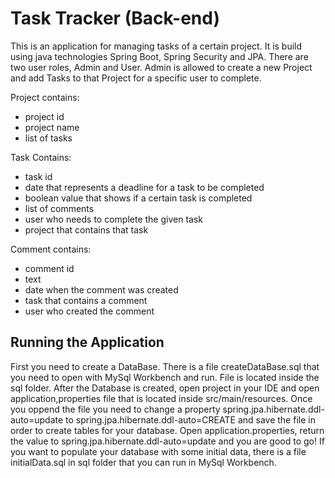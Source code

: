 # Task Tracker (Back-end)

This is an application for managing tasks of a certain project. It is build using java technologies Spring Boot, Spring Security 
and JPA. There are two user roles, Admin and User. Admin is allowed to create a new Project and add Tasks to that Project 
for a specific user to complete.
  
Project contains:
  * project id
  * project name
  * list of tasks

Task Contains:
  * task id
  * date that represents a deadline for a task to be completed
  * boolean value that shows if a certain task is completed
  * list of comments
  * user who needs to complete the given task
  * project that contains that task
  
 Comment contains:
  * comment id
  * text
  * date when the comment was created
  * task that contains a comment
  * user who created the comment

## Running the Application

First you need to create a DataBase. There is a file createDataBase.sql that you need to open with MySql Workbench and run.
File is located inside the sql folder. After the Database is created, open project in your IDE and open application,properties file
that is located inside src/main/resources. Once you oppend the file you need to change a property spring.jpa.hibernate.ddl-auto=update
to spring.jpa.hibernate.ddl-auto=CREATE and save the file in order to create tables for your database. Open application.properties, 
return the value to spring.jpa.hibernate.ddl-auto=update and you are good to go! 
If you want to populate your database with some initial data, there is a file initialData.sql in sql folder that you can run in MySql
Workbench.


